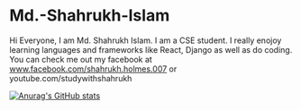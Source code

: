 # Md.-Shahrukh-Islam

Hi Everyone, I am Md. Shahrukh Islam. I am a CSE student. I really enojoy learning languages and frameworks like React, Django as well as do coding. You can check me out my facebook at www.facebook.com/shahrukh.holmes.007 or youtube.com/studywithshahrukh

[![Anurag's GitHub stats](https://github-readme-stats.vercel.app/api?username=cseshahrukh)](https://github.com/anuraghazra/github-readme-stats)
